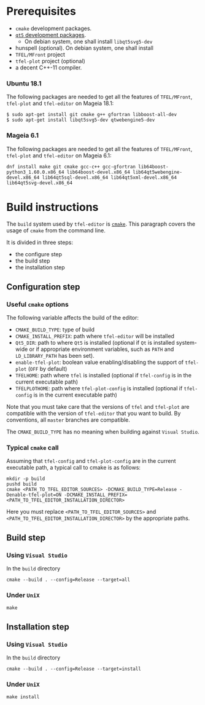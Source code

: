 # Prerequisites

- `cmake` development packages.
- [`qt5` development packages]().
    - On debian system, one shall install `libqt5svg5-dev`
- hunspell (optional). On debian system, one shall install
- `TFEL/MFront` project
- `tfel-plot` project (optional)
- a decent C++-11 compiler. 

### Ubuntu 18.1

The following packages are needed to get all the features of
`TFEL/MFront`, `tfel-plot` and `tfel-editor` on Mageia 18.1:

~~~~{.bash}
$ sudo apt-get install git cmake g++ gfortran libboost-all-dev
$ sudo apt-get install libqt5svg5-dev qtwebengine5-dev
~~~~

### Mageia 6.1

The following packages are needed to get all the features of
`TFEL/MFront`, `tfel-plot` and `tfel-editor` on Mageia 6.1:

~~~~{.bash}
dnf install make git cmake gcc-c++ gcc-gfortran lib64boost-python3_1.60.0.x86_64 lib64boost-devel.x86_64 lib64qt5webengine-devel.x86_64 lib64qt5sql-devel.x86_64 lib64qt5xml-devel.x86_64 lib64qt5svg-devel.x86_64
~~~~

# Build instructions

The `build` system used by `tfel-editor` is
[`cmake`](https://cmake.org/). This paragraph covers the usage of
`cmake` from the command line.

It is divided in three steps:

- the configure step
- the build step
- the installation step

## Configuration step

### Useful `cmake` options

The following variable affects the build of the editor:

- `CMAKE_BUILD_TYPE`: type of build
- `CMAKE_INSTALL_PREFIX`: path where `tfel-editor` will be installed
- `Qt5_DIR`: path to where `Qt5` is installed (optional if `Qt` is
  installed system-wide or if appropriate environment variables, such as
  `PATH` and `LD_LIBRARY_PATH` has been set).
- `enable-tfel-plot`: boolean value enabling/disabling the support of
  `tfel-plot` (`OFF` by default)
- `TFELHOME`: path where `tfel` is installed (optional if `tfel-config`
  is in the current executable path)
- `TFELPLOTHOME`: path where `tfel-plot-config` is installed (optional
  if `tfel-config` is in the current executable path)

Note that you must take care that the versions of `tfel` and `tfel-plot`
are compatible with the version of `tfel-editor` that you want to build.
By conventions, all `master` branches are compatible.

The `CMAKE_BUILD_TYPE` has no meaning when building against `Visual Studio`.

### Typical `cmake` call

Assuming that `tfel-config` and `tfel-plot-config` are in the current
executable path, a typical call to cmake is as follows:

~~~~
mkdir -p build
pushd build
cmake <PATH_TO_TFEL_EDITOR_SOURCES> -DCMAKE_BUILD_TYPE=Release -Denable-tfel-plot=ON -DCMAKE_INSTALL_PREFIX=<PATH_TO_TFEL_EDITOR_INSTALLATION_DIRECTOR>
~~~~

Here you must replace `<PATH_TO_TFEL_EDITOR_SOURCES>` and
`<PATH_TO_TFEL_EDITOR_INSTALLATION_DIRECTOR>` by the appropriate paths.

## Build step

### Using `Visual Studio`

In the `build` directory

~~~~
cmake --build . --config=Release --target=all
~~~~

### Under `UniX`

~~~~
make
~~~~

## Installation step

### Using `Visual Studio`

In the `build` directory

~~~~
cmake --build . --config=Release --target=install
~~~~

### Under `UniX`

~~~~
make install
~~~~
